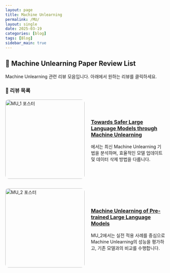 ```yaml
---
layout: page
title: Machine Unlearning 
permalink: /MU/
layout: single
date: 2025-03-19
categories: [blog]
tags: [Blog]
sidebar_main: true
---
```


## 🧠 Machine Unlearning Paper Review List

Machine Unlearning 관련 리뷰 모음입니다. 아래에서 원하는 리뷰를 클릭하세요.

### 📌 리뷰 목록

<div style="display: flex; align-items: center; gap: 20px; margin-bottom: 30px;">
  <img src="/assets/images/poster/MU_1_poster.jpg" alt="MU_1 포스터" style="width: 250px; border-radius: 10px;">
  <div>
    <h3><a href="/MU_1/">Towards Safer Large Language Models through Machine Unlearning</a></h3>
    <p>
      에서는 최신 Machine Unlearning 기법을 분석하며, 효율적인 모델 업데이트 및 데이터 삭제 방법을 다룹니다.
    </p>
  </div>
</div>

<div style="display: flex; align-items: center; gap: 20px; margin-bottom: 30px;">
  <img src="/assets/images/poster/MU_2_poster.jpg" alt="MU_2 포스터" style="width: 250px; border-radius: 10px;">
  <div>
    <h3><a href="/MU_2/">Machine Unlearning of Pre-trained Large Language Models</a></h3>
    <p>
      MU_2에서는 실전 적용 사례를 중심으로 Machine Unlearning의 성능을 평가하고, 기존 모델과의 비교를 수행합니다.
    </p>
  </div>
</div>